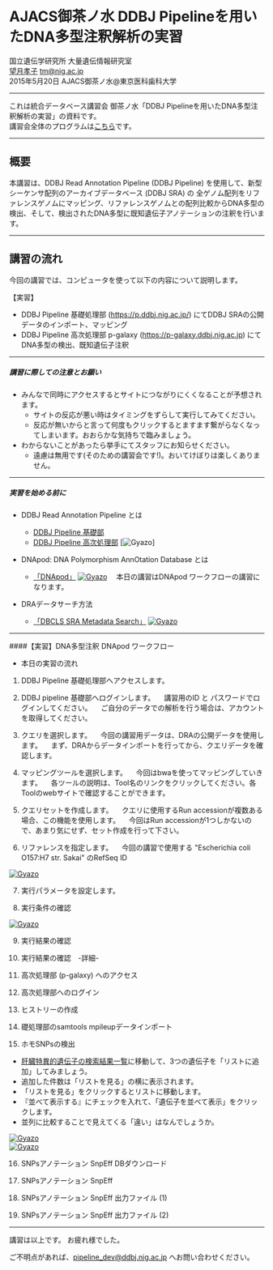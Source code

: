 # AJACS御茶ノ水 DDBJ Pipelineを用いたDNA多型注釈解析の実習

国立遺伝学研究所 大量遺伝情報研究室  
[望月孝子](http://researchmap.jp/Takako.M/) tm@nig.ac.jp  
2015年5月20日 AJACS御茶ノ水@東京医科歯科大学


----

これは統合データベース講習会 御茶ノ水「DDBJ Pipelineを用いたDNA多型注釈解析の実習」の資料です。  
講習会全体のプログラムは[こちら](http://events.biosciencedbc.jp/training/ajacs53)です。  

----

## 概要

本講習は、DDBJ Read Annotation Pipeline (DDBJ Pipeline) を使用して、新型シーケンサ配列のアーカイブデータベース (DDBJ SRA) の 全ゲノム配列をリファレンスゲノムにマッピング、リファレンスゲノムとの配列比較からDNA多型の検出、そして、検出されたDNA多型に既知遺伝子アノテーションの注釈を行います。

----

## 講習の流れ
今回の講習では、コンピュータを使って以下の内容について説明します。

【実習】
- DDBJ Pipeline 基礎処理部 (https://p.ddbj.nig.ac.jp/) にてDDBJ SRAの公開データのインポート、マッピング
- DDBJ Pipeline 高次処理部 p-galaxy (https://p-galaxy.ddbj.nig.ac.jp) にてDNA多型の検出、既知遺伝子注釈

----

##### 講習に際しての注意とお願い

- みんなで同時にアクセスするとサイトにつながりにくくなることが予想されます。
    - サイトの反応が悪い時はタイミングをずらして実行してみてください。
    - 反応が無いからと言って何度もクリックするとますます繋がらなくなってしまいます。おおらかな気持ちで臨みましょう。
- わからないことがあったら挙手にてスタッフにお知らせください。
    - 遠慮は無用です(そのための講習会です!)。おいてけぼりは楽しくありません。

----

##### 実習を始める前に
 
- DDBJ Read Annotation Pipeline とは
    - [DDBJ Pipeline 基礎部](http://https://p.ddbj.nig.ac.jp)
	- [DDBJ Pipeline 高次処理部](https://p-galaxy.ddbj.nig.ac.jp/)
	 [![Gyazo](https://i.gyazo.com/37af6d0d753d3ab2430cb9a5be9e66c5.png)]
	
- DNApod: DNA Polymorphism AnnOtation Database とは   
    - [「DNApod」](http://motdb.dbcls.jp/?AJACS32%2Fbono)
	 [![Gyazo](https://i.gyazo.com/thumb/200/_2b88afa426f4b3e1546e9e2c939876ce.png)](http://gyazo.com/_2b88afa426f4b3e1546e9e2c939876ce)
　本日の講習はDNApod ワークフローの講習になります。

- DRAデータサーチ方法
    - [「DBCLS SRA Metadata Search」](http://sra.dbcls.jp/search)
	 [![Gyazo](http://i.gyazo.com/fab7f0ba81afbce32061692c344bf03f.png)](http://gyazo.com/fab7f0ba81afbce32061692c344bf03f)
  
----

####【実習】DNA多型注釈 DNApod ワークフロー 
- 本日の実習の流れ  

1. DDBJ Pipeline 基礎処理部へアクセスします。
　

2. DDBJ pipeline 基礎部へログインします。
　講習用のID と パスワードでログインしてください。
　ご自分のデータでの解析を行う場合は、アカウントを取得してください。  

3. クエリを選択します。
　今回の講習用データは、DRAの公開データを使用します。
　まず、DRAからデータインポートを行ってから、クエリデータを確認します。

4. マッピングツールを選択します。
　今回はbwaを使ってマッピングしていきます。
　各ツールの説明は、Tool名のリンクをクリックしてください。各Toolのwebサイトで確認することができます。


5. クエリセットを作成します。
　クエリに使用するRun accessionが複数ある場合、この機能を使用します。 
　今回はRun accessionが1つしかないので、あまり気にせず、セット作成を行って下さい。

6. リファレンスを指定します。
　今回の講習で使用する "Escherichia coli O157:H7 str. Sakai" のRefSeq ID

 [![Gyazo](http://i.gyazo.com/b60518629c6dd0fe8163776cc7824a3c.png)](http://gyazo.com/b60518629c6dd0fe8163776cc7824a3c)

7. 実行パラメータを設定します。

8. 実行条件の確認

 [![Gyazo](http://i.gyazo.com/78a17e8253cb9ed64f6becf96b5a1e03.png)](http://gyazo.com/78a17e8253cb9ed64f6becf96b5a1e03)

9. 実行結果の確認

10. 実行結果の確認　-詳細-

11. 高次処理部 (p-galaxy) へのアクセス
12. 高次処理部へのログイン

13.  ヒストリーの作成

14. 礎処理部のsamtools mpileupデータインポート

15. ホモSNPsの検出
 - [肝臓特異的遺伝子の検索結果一覧](http://refex.dbcls.jp/genelist.php?lang=ja&db=human&roku_valid=1&rk[31]=31&order_key=score)に移動して、3つの遺伝子を「リストに追加」してみましょう。
 - 追加した件数は「リストを見る」の横に表示されます。
 - 「リストを見る」をクリックするとリストに移動します。
 - 『並べて表示する』にチェックを入れて、「遺伝子を並べて表示」をクリックします。
 - 並列に比較することで見えてくる「違い」はなんでしょうか。

 [![Gyazo](http://i.gyazo.com/f832aab525efcbd99854b8c920be0fcf.png)](http://gyazo.com/f832aab525efcbd99854b8c920be0fcf)  
 [![Gyazo](http://i.gyazo.com/0c604ddeee80bf4adf14ce52876a5744.png)](http://gyazo.com/0c604ddeee80bf4adf14ce52876a5744)

16. SNPsアノテーション SnpEff DBダウンロード

17. SNPsアノテーション SnpEff

18. SNPsアノテーション SnpEff 出力ファイル (1)

19. SNPsアノテーション SnpEff 出力ファイル (2)

----

講習は以上です。
お疲れ様でした。

ご不明点があれば、pipeline_dev@ddbj.nig.ac.jp へお問い合わせください。
